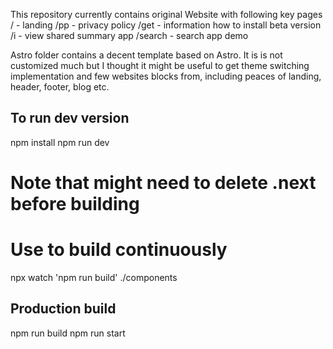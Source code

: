 This repository currently contains original Website with following key pages
/ - landing
/pp - privacy policy
/get - information how to install beta version
/i - view shared summary app
/search - search app demo
 
Astro folder contains a decent template based on Astro. It is is not customized much but I thought it might be useful to get theme switching implementation and few websites blocks from, including peaces of landing, header, footer, blog etc. 

## To run dev version
npm install
npm run dev

# Note that might need to delete .next before building

# Use to build continuously
npx watch 'npm run build' ./components

## Production build

npm run build
npm run start
